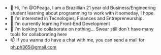 - 👋 Hi, I’m @OPeaga, I am a Brazillian 21 year old Business/Engineering student learning about programming to work with it someday, I hope.
- 👀 I’m interested in Tecnologies, Finances and Entrepreneurship.
- 🌱 I’m currently learning Front-End Development
- 💞️ I’m looking to collaborate on nothing... Swear still don´t have many tools for collaborating here
- 📫 If you wanna do have a chat with me, you can send a mail for ph.ph365@gmail.com

<!---
OPeaga/OPeaga is a ✨ special ✨ repository because its `README.md` (this file) appears on your GitHub profile.
You can click the Preview link to take a look at your changes.
--->
